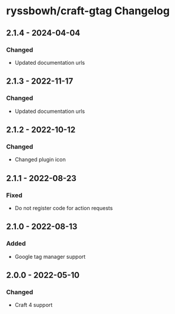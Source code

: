 # ryssbowh/craft-gtag Changelog

## 2.1.4 - 2024-04-04

### Changed

- Updated documentation urls

## 2.1.3 - 2022-11-17

### Changed

- Updated documentation urls

## 2.1.2 - 2022-10-12

### Changed

- Changed plugin icon

## 2.1.1 - 2022-08-23

### Fixed
- Do not register code for action requests

## 2.1.0 - 2022-08-13

### Added

- Google tag manager support

## 2.0.0 - 2022-05-10

### Changed

- Craft 4 support